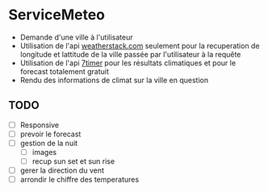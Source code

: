 # ServiceMeteo

- Demande d'une ville à l'utilisateur  
- Utilisation de l'api [weatherstack.com](https://weatherstack.com/documentation) seulement pour la recuperation de longitude et lattitude de la ville passée par l'utilisateur à la requête
- Utilisation de l'api [7timer](http://www.7timer.info/doc.php?lang=en#api) pour les résultats climatiques et pour le forecast totalement gratuit
- Rendu des informations de climat sur la ville en question

## TODO

- [ ] Responsive
- [ ] prevoir le forecast
- [ ] gestion de la nuit
  - [ ] images
  - [ ] recup sun set et sun rise
- [ ] gerer la direction du vent
- [ ] arrondir le chiffre des temperatures